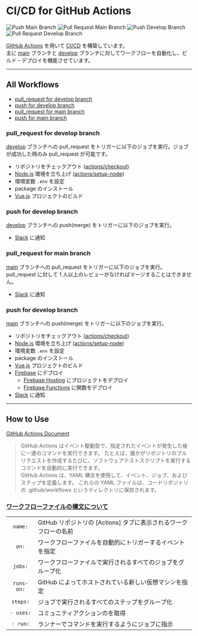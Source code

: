 # CI/CD for GitHub Actions

![Push Main Branch](https://github.com/kogepanh/openlab/workflows/Push%20Main%20Branch/badge.svg)
![Pull Request Main Branch](https://github.com/kogepanh/openlab/workflows/Pull%20Request%20Main%20Branch/badge.svg)
![Push Develop Branch](https://github.com/kogepanh/openlab/workflows/Push%20Develop%20Branch/badge.svg)
![Pull Request Develop Branch](https://github.com/kogepanh/openlab/workflows/Pull%20Request%20Develop%20Branch/badge.svg)

[GitHub Actions](https://github.co.jp/features/actions) を用いて [CI/CD](https://ja.wikipedia.org/wiki/CI/CD) を構築しています。  
主に [main](https://github.com/kogepanh/openlab) ブランチと [develop](https://github.com/kogepanh/openlab/tree/develop) ブランチに対してワークフローを自動化し、ビルド・デプロイを機能させています。

---

## All Workflows

- [pull_request for develop branch](##pull_request-for-develop-branch)
- [push for develop branch](##push-for-develop-branch)
- [pull_request for main branch](##pull_request-for-main-branch)
- [push for main branch](##push-for-main-branch)

### pull_request for develop branch

[develop](https://github.com/kogepanh/openlab/tree/develop) ブランチへの pull_request をトリガーに以下のジョブを実行。ジョブが成功した時のみ pull_request が可能です。

- リポジトリをチェックアウト ([actions/checkout](https://github.com/actions/checkout))
- [Node.js](https://nodejs.org/ja/) 環境を立ち上げ ([actions/setup-node](https://github.com/actions/setup-node))
- 環境変数 `.env` を設定
- package のインストール
- [Vue.js](https://jp.vuejs.org/) プロジェクトのビルド

### push for develop branch

[develop](https://github.com/kogepanh/openlab/tree/develop) ブランチへの push(merge) をトリガーに以下のジョブを実行。

- [Slack](https://slack.com/) に通知

### pull_request for main branch

[main](https://github.com/kogepanh/openlab/) ブランチへの pull_request をトリガーに以下のジョブを実行。  
pull_request に対して 1 人以上のレビューがなければマージすることはできません。

- [Slack](https://slack.com/) に通知

### push for develop branch

[main](https://github.com/kogepanh/openlab/) ブランチへの push(merge) をトリガーに以下のジョブを実行。

- リポジトリをチェックアウト ([actions/checkout](https://github.com/actions/checkout))
- [Node.js](https://nodejs.org/ja/) 環境を立ち上げ ([actions/setup-node](https://github.com/actions/setup-node))
- 環境変数 `.env` を設定
- package のインストール
- [Vue.js](https://jp.vuejs.org/) プロジェクトのビルド
- [Firebase](https://firebase.google.com/) にデプロイ
  - [Firebase Hosting](https://firebase.google.com/products/hosting?hl=ja) にプロジェクトをデプロイ
  - [Firebase Functions](https://firebase.google.com/products/functions?hl=ja) に関数をデプロイ
- [Slack](https://slack.com/) に通知

---

## How to Use

[GitHub Actions Document](https://docs.github.com/ja/actions)

> GitHub Actions はイベント駆動型で、指定されたイベントが発生した後に一連のコマンドを実行できます。 たとえば、誰かがリポジトリのプルリクエストを作成するたびに、ソフトウェアテストスクリプトを実行するコマンドを自動的に実行できます。  
> GitHub Actions は、YAML 構文を使用して、イベント、ジョブ、およびステップを定義します。 これらの YAML ファイルは、コードリポジトリの .github/workflows というディレクトリに保存されます。

### [ワークフローファイルの構文について](https://docs.github.com/ja/actions/learn-github-actions/introduction-to-github-actions#%E3%83%AF%E3%83%BC%E3%82%AF%E3%83%95%E3%83%AD%E3%83%BC%E3%83%95%E3%82%A1%E3%82%A4%E3%83%AB%E3%82%92%E7%90%86%E8%A7%A3%E3%81%99%E3%82%8B)

|            |                                                                  |
| :--------: | :--------------------------------------------------------------- |
|  `name:`   | GitHub リポジトリの [Actions] タブに表示されるワークフローの名前 |
|   `on:`    | ワークフローファイルを自動的にトリガーするイベントを指定         |
|  `jobs:`   | ワークフローファイルで実行されるすべてのジョブをグループ化       |
| `runs-on:` | GitHub によってホストされている新しい仮想マシンを指定            |
|  `steps:`  | ジョブで実行されるすべてのステップをグループ化                   |
| `- uses:`  | コミュニティアクションのを取得                                   |
|  `- run:`  | ランナーでコマンドを実行するようにジョブに指示                   |
